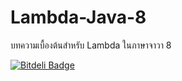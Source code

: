 Lambda-Java-8
=============

บทความเบื้องต้นสำหรับ Lambda ในภาษาจาวา 8



[![Bitdeli Badge](https://d2weczhvl823v0.cloudfront.net/Charnnarong/lambda-java-8/trend.png)]()
